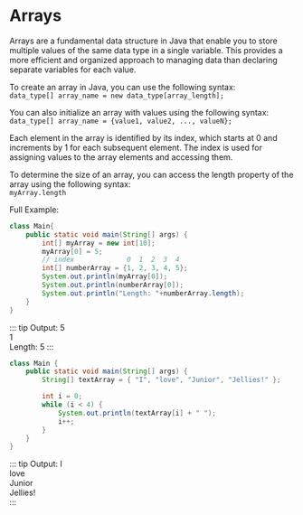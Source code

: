 # Arrays
Arrays are a fundamental data structure in Java that enable you to store multiple values of the same data type in a single variable. This provides a more efficient and organized approach to managing data than declaring separate variables for each value.

To create an array in Java, you can use the following syntax:  
`data_type[] array_name = new data_type[array_length];`

You can also initialize an array with values using the following syntax:  
`data_type[] array_name = {value1, value2, ..., valueN};`

Each element in the array is identified by its index, which starts at 0 and increments by 1 for each subsequent element. The index is used for assigning values to the array elements and accessing them.  

To determine the size of an array, you can access the length property of the array using the following syntax:  
`myArray.length`

Full Example:

```java
class Main{
    public static void main(String[] args) {
        int[] myArray = new int[10];
        myArray[0] = 5;
        // index             0  1  2  3  4
        int[] numberArray = {1, 2, 3, 4, 5};
        System.out.println(myArray[0]);
        System.out.println(numberArray[0]);
        System.out.println("Length: "+numberArray.length);
    }
}
```

::: tip Output:
5  
1  
Length: 5
:::

```java
class Main {
    public static void main(String[] args) {
        String[] textArray = { "I", "love", "Junior", "Jellies!" };

        int i = 0;
        while (i < 4) {
            System.out.println(textArray[i] + " ");
            i++;
        }
    }
}
```
::: tip Output:
I  
love  
Junior  
Jellies!  
:::